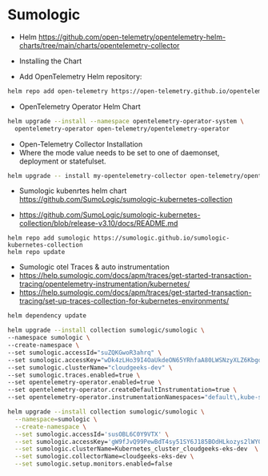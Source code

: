 # Sumologic

- Helm https://github.com/open-telemetry/opentelemetry-helm-charts/tree/main/charts/opentelemetry-collector

- Installing the Chart

- Add OpenTelemetry Helm repository:

```bash
helm repo add open-telemetry https://open-telemetry.github.io/opentelemetry-helm-charts
```

- OpenTelemetry Operator Helm Chart    
```bash
helm upgrade --install --namespace opentelemetry-operator-system \
  opentelemetry-operator open-telemetry/opentelemetry-operator
```


- Open-Telemetry Collector Installation  
- Where the mode value needs to be set to one of daemonset, deployment or statefulset.

```bash
helm upgrade -- install my-opentelemetry-collector open-telemetry/opentelemetry-collector --set mode=daemonset
```

- Sumologic kubenrtes helm chart https://github.com/SumoLogic/sumologic-kubernetes-collection

- https://github.com/SumoLogic/sumologic-kubernetes-collection/blob/release-v3.10/docs/README.md


```
helm repo add sumologic https://sumologic.github.io/sumologic-kubernetes-collection
helm repo update
```

- Sumologic otel Traces & auto instrumentation
- https://help.sumologic.com/docs/apm/traces/get-started-transaction-tracing/opentelemetry-instrumentation/kubernetes/
- https://help.sumologic.com/docs/apm/traces/get-started-transaction-tracing/set-up-traces-collection-for-kubernetes-environments/

```bash
helm dependency update
```

```bash
helm upgrade --install collection sumologic/sumologic \
--namespace sumologic \
--create-namespace \
--set sumologic.accessId="suZQKGwoR3ahrq" \
--set sumologic.accessKey="wDk4zLHo39I4OaUkdeON65YRhfaA80LWSNzyXLZ6KbgdngFQFlv3zcrD6hMXCd5e" \
--set sumologic.clusterName="cloudgeeks-dev" \
--set sumologic.traces.enabled=true \
--set opentelemetry-operator.enabled=true \
--set opentelemetry-operator.createDefaultInstrumentation=true \
--set opentelemetry-operator.instrumentationNamespaces="default\,kube-system"
```

```bash
helm upgrade --install collection sumologic/sumologic \
  --namespace=sumologic \
  --create-namespace \
  --set sumologic.accessId='susOBL6C0Y9VTX' \
  --set sumologic.accessKey='gW9fJvQ99PewBdT4sy51SY6J185BOdHLkozys2lWY06NkA393qq3aX1HEF7mY2eC' \
  --set sumologic.clusterName=Kubernetes_cluster_cloudgeeks-eks-dev  \
  --set sumologic.collectorName=cloudgeeks-eks-dev \
  --set sumologic.setup.monitors.enabled=false
```
